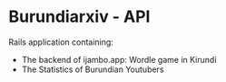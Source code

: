 # Burundiarxiv - API

Rails application containing:

- The backend of ijambo.app: Wordle game in Kirundi
- The Statistics of Burundian Youtubers
